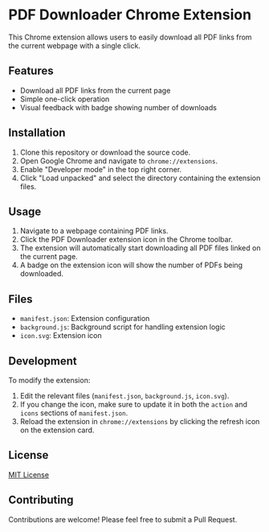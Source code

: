 # PDF Downloader Chrome Extension

This Chrome extension allows users to easily download all PDF links from the current webpage with a single click.

## Features

- Download all PDF links from the current page
- Simple one-click operation
- Visual feedback with badge showing number of downloads

## Installation

1. Clone this repository or download the source code.
2. Open Google Chrome and navigate to `chrome://extensions`.
3. Enable "Developer mode" in the top right corner.
4. Click "Load unpacked" and select the directory containing the extension files.

## Usage

1. Navigate to a webpage containing PDF links.
2. Click the PDF Downloader extension icon in the Chrome toolbar.
3. The extension will automatically start downloading all PDF files linked on the current page.
4. A badge on the extension icon will show the number of PDFs being downloaded.

## Files

- `manifest.json`: Extension configuration
- `background.js`: Background script for handling extension logic
- `icon.svg`: Extension icon

## Development

To modify the extension:

1. Edit the relevant files (`manifest.json`, `background.js`, `icon.svg`).
2. If you change the icon, make sure to update it in both the `action` and `icons` sections of `manifest.json`.
3. Reload the extension in `chrome://extensions` by clicking the refresh icon on the extension card.

## License

[MIT License](LICENSE)

## Contributing

Contributions are welcome! Please feel free to submit a Pull Request.